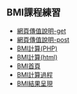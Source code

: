 ## BMI課程練習
<ul>
    <li><a href="get.html">網頁傳值說明-get</a></li>
    <li><a href="post.html">網頁傳值說明-post</a></li>
    <li><a href="computing.php">BMI計算(PHP)</a></li>
    <li><a href="bmi.html">BMI計算(html)</a></li>
    <li><a href="BMI-GET.html">BMI首頁</a></li>
    <li><a href="BMI-com.php">BMI計算過程</a></li>
    <li><a href="BMI-Result.html">BMI結果呈現</a></li>

</ul>